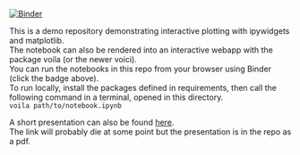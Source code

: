 [![Binder](https://mybinder.org/badge_logo.svg)](https://mybinder.org/v2/gh/LauLauThom/ipywidgets-and-voila/HEAD)

This is a demo repository demonstrating interactive plotting with ipywidgets and matplotlib.   
The notebook can also be rendered into an interactive webapp with the package voila (or the newer voici).  
You can run the notebooks in this repo from your browser using Binder (click the badge above).  
To run locally, install the packages defined in requirements, then call the following command in a terminal, opened in this directory.  
`voila path/to/notebook.ipynb`

A short presentation can also be found [here](https://docs.google.com/presentation/d/16N_HQmpNut_S_9qeQ5TC--2KMMZBrlvw_4ILf-JPDoE/edit?usp=sharing).  
The link will probably die at some point but the presentation is in the repo as a pdf.  
